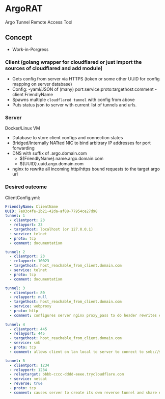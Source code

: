 # ArgoRAT
Argo Tunnel Remote Access Tool

## Concept
- Work-in-Porgress

### Client (golang wrapper for cloudflared or just import the sources of cloudflared and add module)
- Gets config from server via HTTPS (token or some other UUID for config mapping on server database)
- Config:
  -yaml/JSON of (many) port:service:proto:targethost:comment
  -client FriendlyName
- Spawns multiple `cloudflared tunnel` with config from above
- Puts status json to server with current list of tunnels and urls.

### Server
Docker/Linux VM
- Database to store client configs and connection states
- Bridged/Internally NATted NIC to bind arbitrary IP addresses for port forwarding
- DNS with suffix of .argo.domain.com
  - ${FriendlyName}.name.argo.domain.com
  - ${UUID}.uuid.argo.domain.com
- nginx to rewrite all incoming http/https bound requests to the target argo url

### Desired outcome

ClientConfig.yml:
```yaml
FriendlyName: ClientName
UUID: 7e03c4fe-2b21-42da-af88-77954ce27d98
tunnel: 1
  - clientport: 23
  - relayport: 23
  - targethost: localhost (or 127.0.0.1)
  - service: telnet
  - proto: tcp
  - comment: documentation

tunnel: 2
  - clientport: 23
  - relayport: 10023
  - targethost: host_reachable_from_client.domain.com
  - service: telnet
  - proto: tcp
  - comment: documentation

tunnel: 3
  - clientport: 80
  - relayport: null
  - targethost: host_reachable_from_client.domain.com
  - service: webproxy
  - proto: http
  - comment: configures server nginx proxy_pass to do header rewrites of ${UUID}.uuid.argo.domain.com to aaaa-bbbb-cccc-dddd.trycloudflare.com
  
tunnel: 4
  - clientport: 445
  - relayport: 445
  - targethost: host_reachable_from_client.domain.com
  - service: smb
  - proto: tcp
  - comment: allows client on lan local to server to connect to smb://${UUID}.uuid.argo.domain.com/share

tunnel: 5
  - clientport: 1234
  - relayport: 1234
  - relaytarget: bbbb-cccc-dddd-eeee.trycloudflare.com
  - service: netcat
  - reverse: true
  - proto: tcp
  - comment: causes server to create its own reverse tunnel and share details with the client
```
